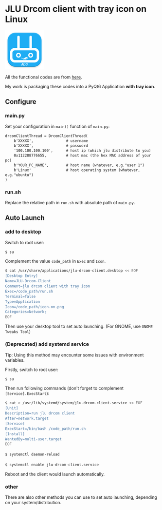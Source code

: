 # JLU Drcom client with tray icon on Linux

![client-icon](jlu-drcom.svg)

All the functional codes are from [here](https://github.com/drcoms/jlu-drcom-client/blob/master/jlu-drcom-py3/newclinet-py3.py).

My work is packaging these codes into a PyQt6 Application **with tray icon**.

## Configure

### main.py

Set your configuration in `main()` function of `main.py`:

```python3
drcomClientThread = DrcomClientThread(
    b'XXXXX',               # username
    b'XXXXX',               # password
    '100.100.100.100',      # host ip (which jlu distribute to you)
    0x112288776655,         # host mac (the hex MAC address of your pc)
    b'YOUR_PC_NAME',        # host name (whatever, e.g."user 1")
    b'Linux'                # host operating system (whatever, e.g."ubuntu")
)
```

### run.sh

Replace the relative path in `run.sh` with absolute path of `main.py`.

## Auto Launch

### add to desktop

Switch to root user:

```bash
$ su
```

Complement the value `code_path` in `Exec` and `Icon`.

```bash
$ cat /usr/share/applications/jlu-drcom-client.desktop << EOF
[Desktop Entry]
Name=JLU-Drcom-Client
Comment=jlu drcom client with tray icon
Exec=/code_path/run.sh
Terminal=false
Type=Application
Icon=/code_path/icon.on.png
Categories=Network;
EOF
```

Then use your desktop tool to set auto launching. (For GNOME, use `GNOME Tweaks Tool`)

### (Deprecated) add systemd service

Tip:
Using this method may encounter some issues with environment variables.

Firstly, switch to root user:

```bash
$ su
```

Then run following commands (don't forget to complement `[Service].ExecStart`):

```bash
$ cat > /usr/lib/systemd/system/jlu-drcom-client.service << EOF
[Unit]
Description=run jlu drcom client
After=network.target
[Service]
ExecStart=/bin/bash /code_path/run.sh
[Install]
WantedBy=multi-user.target
EOF

$ systemctl daemon-reload

$ systemctl enable jlu-drcom-client.service
```

Reboot and the client would launch automatically.

### other

There are also other methods you can use to set auto launching, depending on your system/distribution.